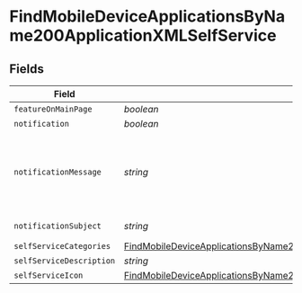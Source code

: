 # FindMobileDeviceApplicationsByName200ApplicationXMLSelfService


## Fields

| Field                                                                                                                                                                                                   | Type                                                                                                                                                                                                    | Required                                                                                                                                                                                                | Description                                                                                                                                                                                             | Example                                                                                                                                                                                                 |
| ------------------------------------------------------------------------------------------------------------------------------------------------------------------------------------------------------- | ------------------------------------------------------------------------------------------------------------------------------------------------------------------------------------------------------- | ------------------------------------------------------------------------------------------------------------------------------------------------------------------------------------------------------- | ------------------------------------------------------------------------------------------------------------------------------------------------------------------------------------------------------- | ------------------------------------------------------------------------------------------------------------------------------------------------------------------------------------------------------- |
| `featureOnMainPage`                                                                                                                                                                                     | *boolean*                                                                                                                                                                                               | :heavy_minus_sign:                                                                                                                                                                                      | N/A                                                                                                                                                                                                     |                                                                                                                                                                                                         |
| `notification`                                                                                                                                                                                          | *boolean*                                                                                                                                                                                               | :heavy_minus_sign:                                                                                                                                                                                      | N/A                                                                                                                                                                                                     |                                                                                                                                                                                                         |
| `notificationMessage`                                                                                                                                                                                   | *string*                                                                                                                                                                                                | :heavy_minus_sign:                                                                                                                                                                                      | N/A                                                                                                                                                                                                     | Click here to open Self Service and install this new application!                                                                                                                                       |
| `notificationSubject`                                                                                                                                                                                   | *string*                                                                                                                                                                                                | :heavy_minus_sign:                                                                                                                                                                                      | N/A                                                                                                                                                                                                     | New App Avaialble                                                                                                                                                                                       |
| `selfServiceCategories`                                                                                                                                                                                 | [FindMobileDeviceApplicationsByName200ApplicationXMLSelfServiceSelfServiceCategories](../../models/operations/findmobiledeviceapplicationsbyname200applicationxmlselfserviceselfservicecategories.md)[] | :heavy_minus_sign:                                                                                                                                                                                      | N/A                                                                                                                                                                                                     |                                                                                                                                                                                                         |
| `selfServiceDescription`                                                                                                                                                                                | *string*                                                                                                                                                                                                | :heavy_minus_sign:                                                                                                                                                                                      | N/A                                                                                                                                                                                                     |                                                                                                                                                                                                         |
| `selfServiceIcon`                                                                                                                                                                                       | [FindMobileDeviceApplicationsByName200ApplicationXMLSelfServiceSelfServiceIcon](../../models/operations/findmobiledeviceapplicationsbyname200applicationxmlselfserviceselfserviceicon.md)               | :heavy_minus_sign:                                                                                                                                                                                      | N/A                                                                                                                                                                                                     |                                                                                                                                                                                                         |